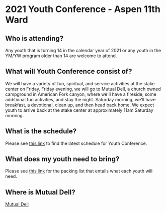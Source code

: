 # 2021 Youth Conference - Aspen 11th Ward
## Who is attending?
Any youth that is turning 14 in the calendar year of 2021 or any youth in the YM/YW program older than 14 are welcome to attend.
## What will Youth Conference consist of?
We will have a variety of fun, spiritual, and service activities at the stake center on Friday. Friday evening, we will go to Mutual Dell, a church owned campground in American Fork canyon, where we'll have a fireside, some additional fun activities, and stay the night. Saturday morning, we'll have breakfast, a devotional, clean up, and then head back home. We expect youth to arrive back at the stake center at approximately 11am Saturday morning.
## What is the schedule?
Please see [this link](https://docs.google.com/document/d/1tkGtdcPffkD0vfxL1myYv0U7pWPU-tOrW5_gmXI57fg/preview) to find the latest schedule for Youth Conference.
## What does my youth need to bring?
Please see [this link](https://docs.google.com/document/d/1PqVFZP6JZu4OK_JPOBz16Izz39oVh6t42sUGxCkQ8b8/preview) for the packing list that entails what each youth will need.
## Where is Mutual Dell?
[Mutual Dell](https://www.google.com/maps/place/Mutual+Dell+Campground/@40.4469831,-111.6464138,17z/data=!3m1!4b1!4m5!3m4!1s0x874d88699aef8e6b:0x96b3ec50ec92e6cc!8m2!3d40.4469831!4d-111.6442251)
